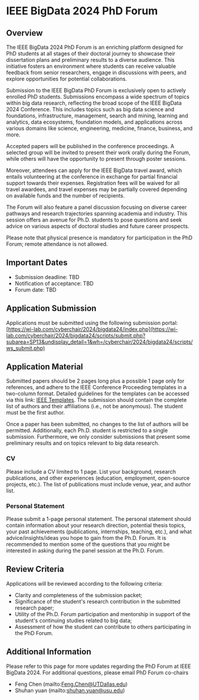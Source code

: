 # IEEE BigData 2024 PhD Forum
## Overview

The IEEE BigData 2024 PhD Forum is an enriching platform designed for PhD students at all stages of their doctoral journey to showcase their dissertation plans and preliminary results to a diverse audience. This initiative fosters an environment where students can receive valuable feedback from senior researchers, engage in discussions with peers, and explore opportunities for potential collaborations.
    
Submission to the IEEE BigData PhD Forum is exclusively open to actively enrolled PhD students. Submissions encompass a wide spectrum of topics within big data research, reflecting the broad scope of the IEEE BigData 2024 Conference. This includes topics such as big data science and foundations, infrastructure, management, search and mining, learning and analytics, data ecosystems, foundation models, and applications across various domains like science, engineering, medicine, finance, business, and more.
    
Accepted papers will be published in the conference proceedings. A selected group will be invited to present their work orally during the Forum, while others will have the opportunity to present through poster sessions.
    
Moreover, attendees can apply for the IEEE BigData travel award, which entails volunteering at the conference in exchange for partial financial support towards their expenses. Registration fees will be waived for all travel awardees, and travel expenses may be partially covered depending on available funds and the number of recipients.
    
The Forum will also feature a panel discussion focusing on diverse career pathways and research trajectories spanning academia and industry. This session offers an avenue for Ph.D. students to pose questions and seek advice on various aspects of doctoral studies and future career prospects.
    
Please note that physical presence is mandatory for participation in the PhD Forum; remote attendance is not allowed.
    

## Important Dates

- Submission deadline: TBD
- Notification of acceptance: TBD
- Forum date: TBD

## Application Submission

Applications must be submitted using the following submission portal: [https://wi-lab.com/cyberchair/2024/bigdata24/index.php](https://wi-lab.com/cyberchair/2024/bigdata24/scripts/submit.php?subarea=SP13&undisplay_detail=1&wh=/cyberchair/2024/bigdata24/scripts/ws_submit.php)
    
## Application Material

Submitted papers should be 2 pages long plus a possible 1 page only for references, and adhere to the IEEE Conference Proceeding templates in a two-column format. Detailed guidelines for the templates can be accessed via this link: [IEEE Templates](https://www.ieee.org/conferences/publishing/templates.html). The submission should contain the complete list of authors and their affiliations (i.e., not be anonymous). The student must be the first author.
    
Once a paper has been submitted, no changes to the list of authors will be permitted. Additionally, each Ph.D. student is restricted to a single submission. Furthermore, we only consider submissions that present some preliminary results and on topics relevant to big data research.
    

### CV
        
Please include a CV limited to 1 page. List your background, research publications, and other experiences (education, employment, open-source projects, etc.). The list of publications must include venue, year, and author list.
    

### Personal Statement

Please submit a 1-page personal statement. The personal statement should contain information about your research direction, potential thesis topics, your past achievements (publications, internships, teaching, etc.), and what advice/insights/ideas you hope to gain from the Ph.D. Forum. It is recommended to mention some of the questions that you might be interested in asking during the panel session at the Ph.D. Forum.    

## Review Criteria
Applications will be reviewed according to the following criteria:

- Clarity and completeness of the submission packet;
- Significance of the student's research contribution in the submitted research paper;
- Utility of the Ph.D. Forum participation and mentorship in support of the student's continuing studies related to big data;
- Assessment of how the student can contribute to others participating in the PhD Forum.

## Additional Information

Please refer to this page for more updates regarding the PhD Forum at IEEE BigData 2024. For additional questions, please email PhD Forum co-chairs

- Feng Chen (mailto:Feng.Chen@UTDallas.edu)
- Shuhan yuan (mailto:shuhan.yuan@usu.edu)


